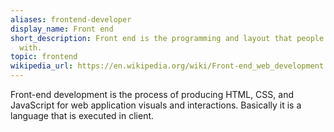 ```yaml
---
aliases: frontend-developer
display_name: Front end
short_description: Front end is the programming and layout that people see and interact
  with.
topic: frontend
wikipedia_url: https://en.wikipedia.org/wiki/Front-end_web_development
---
```

Front-end development is the process of producing HTML, CSS, and JavaScript for web application visuals and interactions. Basically it is a language that is executed in client.
